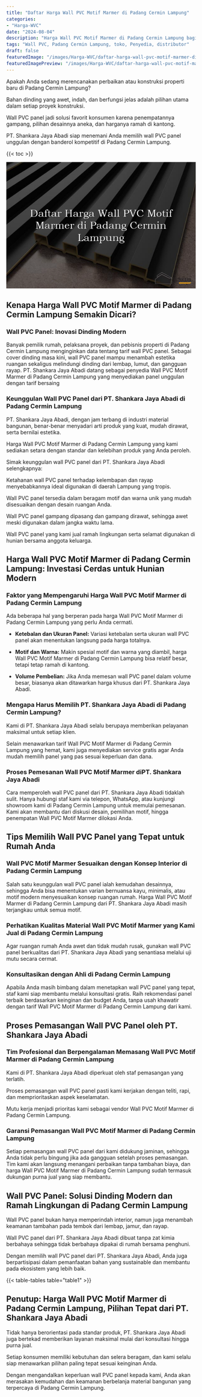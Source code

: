 ```yaml
---
title: "Daftar Harga Wall PVC Motif Marmer di Padang Cermin Lampung"
categories:
- "Harga-WVC"
date: "2024-08-04"
description: "Harga Wall PVC Motif Marmer di Padang Cermin Lampung bagi rumah, perkantoran, serta ritel. Produk berkualitas, beragam motif, variasi warna elegan, dengan jasa penempatan dikerjakan oleh teknisi ahli serta kepastian resmi!|Layanan penjualan Wall PVC Motif Marmer di Padang Cermin Lampung untuk keperluan rumah, perkantoran, atau toko, dengan panel unggulan dan penempatan oleh tenaga ahli ahli dan kepastian resmi.|Solusi Wall PVC Motif Marmer di Padang Cermin Lampung yang andal bagi rumah, perkantoran, dan toko, dengan material terbaik dan penempatan dikerjakan oleh tenaga ahli berpengalaman serta garansi resmi.|Distribusi Wall PVC Motif Marmer di Padang Cermin Lampung untuk rumah, office, serta toko, beserta panel berkualitas dan instalasi oleh tenaga ahli profesional, dilengkapi dengan garansi resmi.}"
tags: "Wall PVC, Padang Cermin Lampung, toko, Penyedia, distributor"
draft: false
featuredImage: "/images/Harga-WVC/daftar-harga-wall-pvc-motif-marmer-di-padang-cermin-lampung.png"
featuredImagePreview: "/images/Harga-WVC/daftar-harga-wall-pvc-motif-marmer-di-padang-cermin-lampung.png"
---
```


Apakah Anda sedang merencanakan perbaikan atau konstruksi properti baru di Padang Cermin Lampung?

Bahan dinding yang awet, indah, dan berfungsi jelas adalah pilihan utama dalam setiap proyek konstruksi.

Wall PVC panel jadi solusi favorit konsumen karena penempatannya gampang, pilihan desainnya aneka, dan harganya ramah di kantong.

PT. Shankara Jaya Abadi siap menemani Anda memilih wall PVC panel unggulan dengan banderol kompetitif di Padang Cermin Lampung.

{{< toc >}}

![Daftar Harga Wall PVC Motif Marmer di Padang Cermin Lampung](/images/Harga-WVC/Daftar-Harga-Wall-PVC-Motif-Marmer-di-Padang-Cermin-Lampung.png)


## Kenapa Harga Wall PVC Motif Marmer di Padang Cermin Lampung Semakin Dicari?

### Wall PVC Panel: Inovasi Dinding Modern

Banyak pemilik rumah, pelaksana proyek, dan pebisnis properti di Padang Cermin Lampung menginginkan data tentang tarif wall PVC panel. Sebagai cover dinding masa kini, wall PVC panel mampu menambah estetika ruangan sekaligus melindungi dinding dari lembap, lumut, dan gangguan rayap. PT. Shankara Jaya Abadi datang sebagai penyedia Wall PVC Motif Marmer di Padang Cermin Lampung yang menyediakan panel unggulan dengan tarif bersaing

### Keunggulan Wall PVC Panel dari PT. Shankara Jaya Abadi di Padang Cermin Lampung

PT. Shankara Jaya Abadi, dengan jam terbang di industri material bangunan, benar-benar menyadari arti produk yang kuat, mudah dirawat, serta bernilai estetika.

Harga Wall PVC Motif Marmer di Padang Cermin Lampung yang kami sediakan setara dengan standar dan kelebihan produk yang Anda peroleh.

Simak keunggulan wall PVC panel dari PT. Shankara Jaya Abadi selengkapnya:

Ketahanan wall PVC panel terhadap kelembapan dan rayap menyebabkannya ideal digunakan di daerah Lampung yang tropis.

Wall PVC panel tersedia dalam beragam motif dan warna unik yang mudah disesuaikan dengan desain ruangan Anda.

Wall PVC panel gampang dipasang dan gampang dirawat, sehingga awet meski digunakan dalam jangka waktu lama.

Wall PVC panel yang kami jual ramah lingkungan serta selamat digunakan di hunian bersama anggota keluarga.

## Harga Wall PVC Motif Marmer di Padang Cermin Lampung: Investasi Cerdas untuk Hunian Modern

### Faktor yang Mempengaruhi Harga Wall PVC Motif Marmer di Padang Cermin Lampung

Ada beberapa hal yang berperan pada harga Wall PVC Motif Marmer di Padang Cermin Lampung yang perlu Anda cermati.

- **Ketebalan dan Ukuran Panel:** Variasi ketebalan serta ukuran wall PVC panel akan menentukan langsung pada harga totalnya.

- **Motif dan Warna:** Makin spesial motif dan warna yang diambil, harga Wall PVC Motif Marmer di Padang Cermin Lampung bisa relatif besar, tetapi tetap ramah di kantong.

- **Volume Pembelian:** Jika Anda memesan wall PVC panel dalam volume besar, biasanya akan ditawarkan harga khusus dari PT. Shankara Jaya Abadi.

### Mengapa Harus Memilih PT. Shankara Jaya Abadi di Padang Cermin Lampung?

Kami di PT. Shankara Jaya Abadi selalu berupaya memberikan pelayanan maksimal untuk setiap klien.

Selain menawarkan tarif Wall PVC Motif Marmer di Padang Cermin Lampung yang hemat, kami juga menyediakan service gratis agar Anda mudah memilih panel yang pas sesuai keperluan dan dana.

### Proses Pemesanan Wall PVC Motif Marmer diPT. Shankara Jaya Abadi

Cara memperoleh wall PVC panel dari PT. Shankara Jaya Abadi tidaklah sulit. Hanya hubungi staf kami via telepon, WhatsApp, atau kunjungi showroom kami di Padang Cermin Lampung untuk memulai pemesanan. Kami akan membantu dari diskusi desain, pemilihan motif, hingga penempatan Wall PVC Motif Marmer dilokasi Anda.

## Tips Memilih Wall PVC Panel yang Tepat untuk Rumah Anda

### Wall PVC Motif Marmer Sesuaikan dengan Konsep Interior di Padang Cermin Lampung

Salah satu keunggulan wall PVC panel ialah kemudahan desainnya, sehingga Anda bisa menentukan varian bernuansa kayu, minimalis, atau motif modern menyesuaikan konsep ruangan rumah. Harga Wall PVC Motif Marmer di Padang Cermin Lampung dari PT. Shankara Jaya Abadi masih terjangkau untuk semua motif.

### Perhatikan Kualitas Material Wall PVC Motif Marmer yang Kami Jual di Padang Cermin Lampung

Agar ruangan rumah Anda awet dan tidak mudah rusak, gunakan wall PVC panel berkualitas dari PT. Shankara Jaya Abadi yang senantiasa melalui uji mutu secara cermat.

### Konsultasikan dengan Ahli di Padang Cermin Lampung

Apabila Anda masih bimbang dalam menetapkan wall PVC panel yang tepat, staf kami siap membantu melalui konsultasi gratis. Raih rekomendasi panel terbaik berdasarkan keinginan dan budget Anda, tanpa usah khawatir dengan tarif Wall PVC Motif Marmer di Padang Cermin Lampung dari kami.

## Proses Pemasangan Wall PVC Panel oleh PT. Shankara Jaya Abadi

### Tim Profesional dan Berpengalaman Memasang Wall PVC Motif Marmer di Padang Cermin Lampung

Kami di PT. Shankara Jaya Abadi diperkuat oleh staf pemasangan yang terlatih.

Proses pemasangan wall PVC panel pasti kami kerjakan dengan teliti, rapi, dan memprioritaskan aspek keselamatan.

Mutu kerja menjadi prioritas kami sebagai vendor Wall PVC Motif Marmer di Padang Cermin Lampung.

### Garansi Pemasangan Wall PVC Motif Marmer di Padang Cermin Lampung

Setiap pemasangan wall PVC panel dari kami didukung jaminan, sehingga Anda tidak perlu bingung jika ada gangguan setelah proses pemasangan. Tim kami akan langsung menangani perbaikan tanpa tambahan biaya, dan harga Wall PVC Motif Marmer di Padang Cermin Lampung sudah termasuk dukungan purna jual yang siap membantu.

## Wall PVC Panel: Solusi Dinding Modern dan Ramah Lingkungan di Padang Cermin Lampung

Wall PVC panel bukan hanya memperindah interior, namun juga menambah keamanan tambahan pada tembok dari lembap, jamur, dan rayap.

Wall PVC panel dari PT. Shankara Jaya Abadi dibuat tanpa zat kimia berbahaya sehingga tidak berbahaya dipakai di rumah bersama penghuni.

Dengan memilih wall PVC panel dari PT. Shankara Jaya Abadi, Anda juga berpartisipasi dalam pemanfaatan bahan yang sustainable dan membantu pada ekosistem yang lebih baik.

{{< table-tables table="table1" >}}

## Penutup: Harga Wall PVC Motif Marmer di Padang Cermin Lampung, Pilihan Tepat dari PT. Shankara Jaya Abadi

Tidak hanya berorientasi pada standar produk, PT. Shankara Jaya Abadi juga bertekad memberikan layanan maksimal mulai dari konsultasi hingga purna jual.

Setiap konsumen memiliki kebutuhan dan selera beragam, dan kami selalu siap menawarkan pilihan paling tepat sesuai keinginan Anda.

Dengan mengandalkan keperluan wall PVC panel kepada kami, Anda akan merasakan kemudahan dan keamanan berbelanja material bangunan yang terpercaya di Padang Cermin Lampung.
